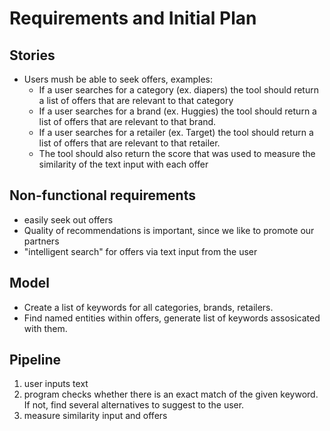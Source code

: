 # Requirements and Initial Plan

## Stories

- Users mush be able to seek offers, examples:
	- If a user searches for a category (ex. diapers) the tool should return a list of offers that are relevant to that category
	- If a user searches for a brand (ex. Huggies) the tool should return a list of offers that are relevant to that brand.
	- If a user searches for a retailer (ex. Target) the tool should return a list of offers that are relevant to that retailer.
	- The tool should also return the score that was used to measure the similarity of the text input with each offer


## Non-functional requirements

- easily seek out offers
- Quality of recommendations is important, since we like to promote our partners
- "intelligent search" for offers via text input from the user

## Model

- Create a list of keywords for all categories, brands, retailers.
- Find named entities within offers, generate list of keywords assosicated with them. 


## Pipeline

1. user inputs text
2. program checks whether there is an exact match of the given keyword. 
	If not, find several alternatives to suggest to the user. 
3. measure similarity input and offers

